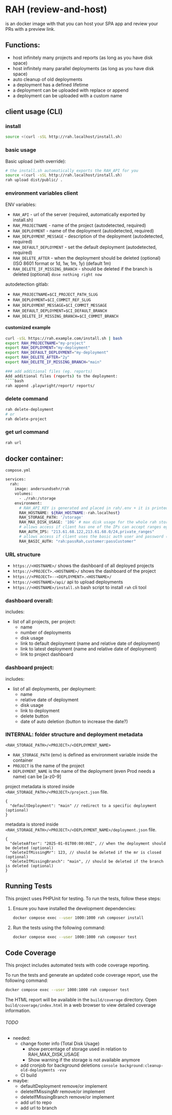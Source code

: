 # RAH (review-and-host)

is an docker image with that you can host your SPA app and review your PRs with a preview link.

## Functions:

- host infinitely many projects and reports (as long as you have disk space)
- host infinitely many parallel deployments (as long as you have disk space)
- auto cleanup of old deployments
- a deployment has a defined lifetime
- a deployment can be uploaded with replace or append
- a deployment can be uploaded with a custom name

## client usage (CLI)

### install

````bash
source <(curl -sSL http://rah.localhost/install.sh)
````

### basic usage
Basic upload (with override):
````bash
# the install.sh automatically exports the RAH_API for you
source <(curl -sSL http://rah.localhost/install.sh)
rah upload dist/public/ .
````

### environment variables client

ENV variables:
- `RAH_API` - url of the server (required, automatically exported by install.sh)
- `RAH_PROJECTNAME` - name of the project (autodetected, required)
- `RAH_DEPLOYMENT` - name of the deployment (autodetected, required)
- `RAH_DEPLOYMENT_MESSAGE` - description of the deployment (autodetected, required)
- `RAH_DEFAULT_DEPLOYMENT` - set the default deployment (autodetected, required)
- `RAH_DELETE_AFTER` - when the deployment should be deleted (optional) (ISO 8601 format or 1d, 1w, 1m, 1y) (default 1m)
- `RAH_DELETE_IF_MISSING_BRANCH` - should be deleted if the branch is deleted (optional) `dose nothing right now`

autodetection gitlab:
- `RAH_PROJECTNAME=$CI_PROJECT_PATH_SLUG`
- `RAH_DEPLOYMENT=$CI_COMMIT_REF_SLUG`
- `RAH_DEPLOYMENT_MESSAGE=$CI_COMMIT_MESSAGE`
- `RAH_DEFAULT_DEPLOYMENT=$CI_DEFAULT_BRANCH`
- `RAH_DELETE_IF_MISSING_BRANCH=$CI_COMMIT_BRANCH`

#### customized example

````bash
curl -sSL https://rah.example.com/install.sh | bash
export RAH_PROJECTNAME="my-project"
export RAH_DEPLOYMENT="my-deployment"
export RAH_DEFAULT_DEPLOYMENT="my-deployment"
export RAH_DELETE_AFTER="2y"
export RAH_DELETE_IF_MISSING_BRANCH="main"

### add additional files (eg. reports)
Add additional files (reports) to the deployment: 
````bash
rah append .playwright/report/ reports/
````

### delete command

````bash
rah delete-deployment
# or
rah delete-project
````

### get url command

````bash
rah url
````

## docker container:

`compose.yml`
````bash
services:
  rah:
    image: andersundsehr/rah
    volumes:
      - ./rah:/storage
    environment:
      # RAH_API_KEY is generated and placed in rah/.env + it is printed in the docker log on startup
      RAH_HOSTNAME: ${RAH_HOSTNAME:-rah.localhost}
      RAH_STORAGE_PATH: '/storage'
      RAH_MAX_DISK_USAGE: '10G' # max disk usage for the whole rah storage (will auto delete old deployments)
      # allows access if client has one of the IPs can accept ranges eg: 127.0.0.0/8 or special private_ranges (shortcut for private IP address ranges of your proxy)
      RAH_AUTH_IPS: "213.61.68.122,213.61.68.0/24,private_ranges"
      # allows access if client uses the basic auth user and password (multiple users can be separated with a comma)
      RAH_BASIC_AUTH: "rah:passRah,customer:passCustomer"
````

### URL structure

- `https://<HOSTNAME>/` shows the dashboard of all deployed projects
- `https://<PROJECT>.<HOSTNAME>/` shows the dashboard of the project
- `https://<PROJECT>--<DEPLOYMENT>.<HOSTNAME>/`
- `https://<HOSTNAME>/api/` api to upload deployments
- `https://<HOSTNAME>/install.sh` bash script to install `rah` cli tool

### dashboard overall:

includes:
- list of all projects, per project:
  - name
  - number of deployments
  - disk usage
  - link to default deployment (name and relative date of deployment)
  - link to latest deployment (name and relative date of deployment)
  - link to project dashboard

### dashboard project:
includes:
- list of all deployments, per deployment:
  - name
  - relative date of deployment
  - disk usage
  - link to deployment
  - delete button
  - date of auto deletion (button to increase the date?)


### INTERNAL: folder structure and deployment metadata

`<RAH_STORAGE_PATH>/<PROJECT>/<DEPLOYMENT_NAME>`
- `RAH_STORAGE_PATH` (env) is defined as environment variable inside the container
- `PROJECT` is the name of the project
- `DEPLOYMENT_NAME` is the name of the deployment (even Prod needs a name) can be [a-z0-9]

project metadata is stored inside `<RAH_STORAGE_PATH>/<PROJECT>/project.json` file.

````json5
{
  "defaultDeployment": "main" // redirect to a specific deployment (optional)
}
````

metadata is stored inside `<RAH_STORAGE_PATH>/<PROJECT>/<DEPLOYMENT_NAME>/deployment.json` file.
````json5
{
  "deleteAfter": "2025-01-01T00:00:00Z", // when the deployment should be deleted (optional)
  "deleteIfMissingMr": 123, // should be deleted if the mr is closed (optional)
  "deleteIfMissingBranch": "main", // should be deleted if the branch is deleted (optional)
}
````

## Running Tests

This project uses PHPUnit for testing. To run the tests, follow these steps:

1. Ensure you have installed the development dependencies:
   ````bash
   docker compose exec --user 1000:1000 rah composer install
   ````

2. Run the tests using the following command:
   ````bash
   docker compose exec --user 1000:1000 rah composer test
   ````

## Code Coverage

This project includes automated tests with code coverage reporting. 

To run the tests and generate an updated code coverage report, use the following command:

```bash
docker compose exec --user 1000:1000 rah composer test
```

The HTML report will be available in the `build/coverage` directory. Open `build/coverage/index.html` in a web browser to view detailed coverage information.


###### TODO

- needed:
  - change footer info (Total Disk Usage)
    - show percentage of storage used in relation to RAH_MAX_DISK_USAGE
    - Show warning if the storage is not available anymore
  - add cronjob for background deletions `console background:cleanup-old-deployments -vvv`
  - CI build
- maybe:
  - defaultDeployment remove/or implement
  - deleteIfMissingMr remove/or implement
  - deleteIfMissingBranch remove/or implement
  - add url to repo
  - add url to branch
